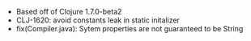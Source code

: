 - Based off of Clojure 1.7.0-beta2
- CLJ-1620: avoid constants leak in static initalizer
- fix(Compiler.java): Sytem properties are not guaranteed to be String

